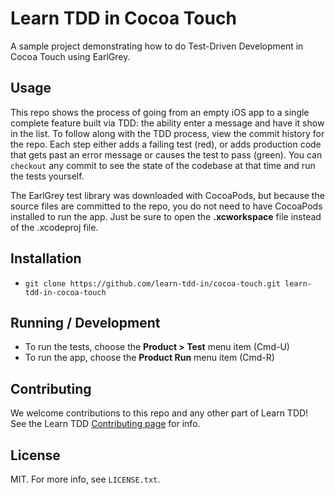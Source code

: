 # Learn TDD in Cocoa Touch

A sample project demonstrating how to do Test-Driven Development in Cocoa Touch using EarlGrey.

## Usage

This repo shows the process of going from an empty iOS app to a single complete feature built via TDD: the ability enter a message and have it show in the list. To follow along with the TDD process, view the commit history for the repo. Each step either adds a failing test (red), or adds production code that gets past an error message or causes the test to pass (green). You can `checkout` any commit to see the state of the codebase at that time and run the tests yourself.

The EarlGrey test library was downloaded with CocoaPods, but because the source files are committed to the repo, you do not need to have CocoaPods installed to run the app. Just be sure to open the **.xcworkspace** file instead of the .xcodeproj file.

## Installation

* `git clone https://github.com/learn-tdd-in/cocoa-touch.git learn-tdd-in-cocoa-touch`

## Running / Development

* To run the tests, choose the **Product > Test** menu item (Cmd-U)
* To run the app, choose the **Product Run** menu item (Cmd-R)

## Contributing

We welcome contributions to this repo and any other part of Learn TDD! See the Learn TDD [Contributing page](http://learntdd.in/contribute) for info.

## License

MIT. For more info, see `LICENSE.txt`.
